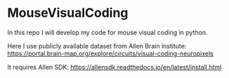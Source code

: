 # MouseVisualCoding
In this repo I will develop my code for mouse visual coding in python.

Here I use publicly available dataset from Allen Brain institute: https://portal.brain-map.org/explore/circuits/visual-coding-neuropixels

It requires Allen SDK: https://allensdk.readthedocs.io/en/latest/install.html
